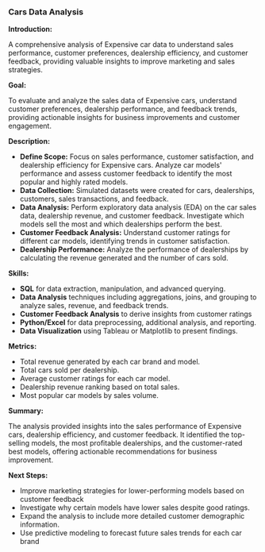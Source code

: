 ### Cars Data Analysis

**Introduction:** 

   A comprehensive analysis of Expensive car data to understand sales performance, customer 
   preferences, dealership efficiency, and customer feedback, providing valuable insights to improve marketing 
   and sales strategies.

  **Goal:**
  
   To evaluate and analyze the sales data of Expensive cars, understand customer preferences, 
   dealership performance, and feedback trends, providing actionable insights for business improvements and 
   customer engagement.

**Description:**
   - **Define Scope:** Focus on sales performance, customer satisfaction, and dealership efficiency for 
       Expensive cars. Analyze car models' performance and assess customer feedback to identify 
       the most popular and highly rated models.
   - **Data Collection:** Simulated datasets were created for cars, dealerships, customers, sales transactions, 
       and feedback.
   - **Data Analysis:** Perform exploratory data analysis (EDA) on the car sales data, dealership revenue, and 
       customer feedback. Investigate which models sell the most and which dealerships perform the best.
   - **Customer Feedback Analysis:** Understand customer ratings for different car models, identifying trends 
       in customer satisfaction.
   - **Dealership Performance:** Analyze the performance of dealerships by calculating the revenue generated 
      and the number of cars sold.
     
**Skills:**
   - **SQL** for data extraction, manipulation, and advanced querying.
   - **Data Analysis** techniques including aggregations, joins, and grouping to analyze sales, revenue, and 
     feedback trends.
   - **Customer Feedback Analysis** to derive insights from customer ratings
   - **Python/Excel** for data preprocessing, additional analysis, and reporting.
   - **Data Visualization** using Tableau or Matplotlib to present findings.
     
**Metrics:**
   - Total revenue generated by each car brand and model.
   - Total cars sold per dealership.
   - Average customer ratings for each car model.
   - Dealership revenue ranking based on total sales.
   - Most popular car models by sales volume.


**Summary:**

   The analysis provided insights into the sales performance of Expensive cars, dealership 
   efficiency, and customer feedback. It identified the top-selling models, the most profitable dealerships, 
   and the customer-rated best models, offering actionable recommendations for business improvement.

**Next Steps:**
   - Improve marketing strategies for lower-performing models based on customer feedback
   - Investigate why certain models have lower sales despite good ratings.
   - Expand the analysis to include more detailed customer demographic information.
   - Use predictive modeling to forecast future sales trends for each car brand

